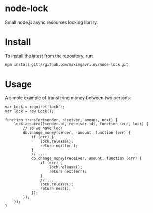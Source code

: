 node-lock
=========

Small node.js async resources locking library.

Install
=======

To install the latest from the repository, run:

    npm install git://github.com/maximgavrilov/node-lock.git


Usage
=====

A simple example of transfering money between two persons:

    var Lock = require('lock');
    var lock = new Lock();

    function transfer(sender, receiver, amount, next) {
        lock.acquire([sender.id, receiver.id], function (err, lock) {
            // so we have lock
            db.change_money(sender, -amount, function (err) {
                if (err) {
                    lock.release();
                    return next(err);
                }
                // ....
                db.change_money(receiver, amount, function (err) {
                    if (err) {
                        lock.release();
                        return next(err);
                    }
                    // ...
                    lock.release();
                    return next();
                });
            });
        });
    }

